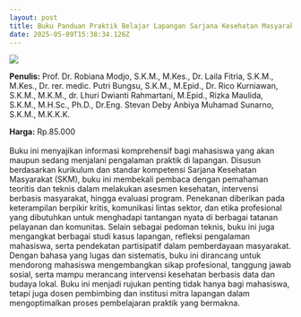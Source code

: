 ```yaml
---
layout: post
title: Buku Panduan Praktik Belajar Lapangan Sarjana Kesehatan Masyarakat Tahun 2025
date: 2025-05-09T15:38:34.126Z
---
```

![](/images/uploads/screenshot-2025-05-09-223810.jpg)

**P﻿enulis:** Prof. Dr. Robiana Modjo, S.K.M., M.Kes.,
Dr. Laila Fitria, S.K.M., M.Kes.,
Dr. rer. medic. Putri Bungsu, S.K.M., M.Epid.,
Dr. Rico Kurniawan, S.K.M., M.K.M.,
dr. Lhuri Dwianti Rahmartani, M.Epid.,
Rizka Maulida, S.K.M., M.H.Sc., Ph.D.,
Dr.Eng. Stevan Deby Anbiya Muhamad Sunarno, S.K.M., M.K.K.K.

**Harga:** Rp.85.000\
\
Buku ini menyajikan informasi komprehensif bagi mahasiswa yang akan maupun sedang menjalani pengalaman praktik di lapangan. Disusun berdasarkan kurikulum dan standar kompetensi Sarjana Kesehatan Masyarakat (SKM), buku ini membekali pembaca dengan pemahaman teoritis dan teknis dalam melakukan asesmen kesehatan, intervensi berbasis masyarakat, hingga evaluasi program. Penekanan diberikan pada keterampilan berpikir kritis, komunikasi lintas sektor, dan etika profesional yang dibutuhkan untuk menghadapi tantangan nyata di berbagai tatanan pelayanan dan komunitas.
	Selain sebagai pedoman teknis, buku ini juga mengangkat berbagai studi kasus lapangan, refleksi pengalaman mahasiswa, serta pendekatan partisipatif dalam pemberdayaan masyarakat. Dengan bahasa yang lugas dan sistematis, buku ini dirancang untuk mendorong mahasiswa mengembangkan sikap profesional, tanggung jawab sosial, serta mampu merancang intervensi kesehatan berbasis data dan budaya lokal. Buku ini menjadi rujukan penting tidak hanya bagi mahasiswa, tetapi juga dosen pembimbing dan institusi mitra lapangan dalam mengoptimalkan proses pembelajaran praktik yang bermakna.